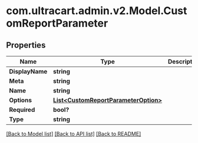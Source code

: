 # com.ultracart.admin.v2.Model.CustomReportParameter
## Properties

Name | Type | Description | Notes
------------ | ------------- | ------------- | -------------
**DisplayName** | **string** |  | [optional] 
**Meta** | **string** |  | [optional] 
**Name** | **string** |  | [optional] 
**Options** | [**List&lt;CustomReportParameterOption&gt;**](CustomReportParameterOption.md) |  | [optional] 
**Required** | **bool?** |  | [optional] 
**Type** | **string** |  | [optional] 


[[Back to Model list]](../README.md#documentation-for-models) [[Back to API list]](../README.md#documentation-for-api-endpoints) [[Back to README]](../README.md)

